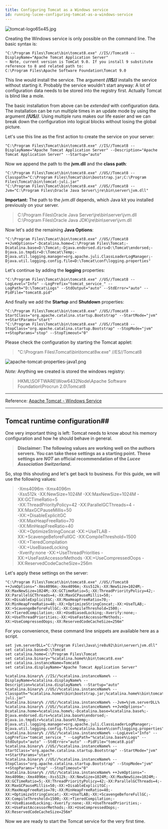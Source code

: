 ```yaml
---
title: Configuring Tomcat as a Windows service
id: running-lucee-configuring-tomcat-as-a-windows-service
---
```


![tomcat-logo65x45.jpg](https://bitbucket.org/repo/rX87Rq/images/3931736055-tomcat-logo65x45.jpg)

Creating the Windows service is only possible on the command line. The basic syntax is:

```
"C:\Program Files\Tomcat\bin\tomcat8.exe" //IS//Tomcat8 --DisplayName="Apache Tomcat Application Server"
~ Note, current version is TomCat 9.0. If you install 9 substitute reference to 8 and related path to: 
C:\Program Files\Apache Software Foundation\Tomcat 9.0
```
This line would install the service. The argument **//IS//** installs the service without starting it. Probably the service wouldn't start anyway: A lot of configuration data needs to be stored into the registry first. Actually Tomcat is blind like a mole.

The basic installation from above can be *extended* with configuration data. The installation can be run multiple times in an update mode by using the argument **//US//**. Using multiple runs makes our life easier and we can break down the configuration into logical blocks without losing the global picture.

Let's use this line as the first action to create the service on your server:

```
"C:\Program Files\Tomcat\bin\tomcat8.exe" //IS//Tomcat8 --DisplayName="Apache Tomcat Application Server" --Description="Apache Tomcat Application Server" --Startup="auto"
```

Now we append the path to the **jvm.dll** and the **class path**:

```
"C:\Program Files\Tomcat\bin\tomcat8.exe" //US//Tomcat8 --Classpath="C:\Program Files\Tomcat\bin\bootstrap.jar;C:\Program Files\Tomcat\bin\tomcat-juli.jar"
"C:\Program Files\Tomcat\bin\tomcat8.exe" //US//Tomcat8 --Jvm="C:\Program Files\Oracle Java Server\jre\bin\server\jvm.dll"
```
**Important:** The path to the *jvm.dll* depends, which Java kit you installed previously on your server.
> C:\Program Files\Oracle Java Server\jre\bin\server\jvm.dll  
> C:\Program Files\Oracle Java JDK\jre\bin\server\jvm.dll

Now let's add the remaining **Java Options**:

```
"C:\Program Files\Tomcat\bin\tomcat8.exe" //US//Tomcat8 ++JvmOptions="-Dcatalina.home=C:\Program Files\Tomcat;-Dcatalina.base=D:\Tomcat;-Djava.endorsed.dirs=D:\Tomcat\endorsed;-Djava.io.tmpdir=D:\Tomcat\Temp;-Djava.util.logging.manager=org.apache.juli.ClassLoaderLogManager;-Djava.util.logging.config.file=D:\Tomcat\conf\logging.properties"
```

Let's continue by adding the **logging** properties:

```
"C:\Program Files\Tomcat\bin\tomcat8.exe" //US//Tomcat8 --LogLevel="Info" --LogPrefix="tomcat_service_" --LogPath="D:\Tomcat\Logs" --StdOutput="auto" --StdError="auto" --PidFile="tomcat8.pid"
```

And finally we add the **Startup** and **Shutdown** properties:
```
"C:\Program Files\Tomcat\bin\tomcat8.exe" //US//Tomcat8 --StartClass="org.apache.catalina.startup.Bootstrap" --StartMode="jvm" ++StartParams="start"  
"C:\Program Files\Tomcat\bin\tomcat8.exe" //US//Tomcat8 --StopClass="org.apache.catalina.startup.Bootstrap" --StopMode="jvm" ++StopParams="stop" --StopTimeout="0"
```

Please check the configuration by starting the Tomcat applet:
> "C:\Program Files\Tomcat\bin\tomcat8w.exe" //ES//Tomcat8

![apache-tomcat-properties-java1.png](https://bitbucket.org/repo/rX87Rq/images/2957749731-apache-tomcat-properties-java1.png)

*Note:* Anything we created is stored the windows registry:
> HKML\SOFTWARE\Wow6432Node\Apache Software Foundation\Procrun 2.0\Tomcat8

- - -
Reference: [Apache Tomcat - Windows Service](http://tomcat.apache.org/tomcat-8.0-doc/windows-service-howto.html)
- - -

## Tomcat runtime configuration##

One very important thing is left: Tomcat needs to know about his memory configuration and how he should behave in general.

>**Disclaimer: The following values are working well on the authors servers. You can take these settings as a starting point.**
>**These settings are *NOT* an official recommendation of the *Lucee Association Switzerland*.**  

So, stop this shouting and let's get back to business. For this guide, we will use the following values:
> -Xms4096m
> -Xmx4096m  
> -Xss512k
> -XX:NewSize=1024M
> -XX:MaxNewSize=1024M
> -XX:GCTimeRatio=5  
> -XX:ThreadPriorityPolicy=42
> -XX:ParallelGCThreads=4
> -XX:MaxGCPauseMillis=50  
> -XX:+DisableExplicitGC  
> -XX:MaxHeapFreeRatio=70  
> -XX:MinHeapFreeRatio=40  
> -XX:+OptimizeStringConcat
> -XX:+UseTLAB
> -XX:+ScavengeBeforeFullGC
> -XX:CompileThreshold=1500  
> -XX:+TieredCompilation  
> -XX:+UseBiasedLocking  
> -Xverify:none
> -XX:+UseThreadPriorities
> -XX:+UseFastAccessorMethods
> -XX:+UseCompressedOops
> -XX:ReservedCodeCacheSize=256m

Let's apply these settings on the server:

```
"C:\Program Files\Tomcat\bin\tomcat8.exe" //US//Tomcat8 ++JvmOptions="-Xms4096m;-Xmx4096m;-Xss512k;-XX:NewSize=1024M;-XX:MaxNewSize=1024M;-XX:GCTimeRatio=5;-XX:ThreadPriorityPolicy=42;-XX:ParallelGCThreads=4;-XX:MaxGCPauseMillis=50;-XX:+DisableExplicitGC;-XX:MaxHeapFreeRatio=70;-XX:MinHeapFreeRatio=40;-XX:+OptimizeStringConcat;-XX:+UseTLAB;-XX:+ScavengeBeforeFullGC;-XX:CompileThreshold=1500;-XX:+TieredCompilation;-XX:+UseBiasedLocking;-Xverify:none;-XX:+UseThreadPriorities;-XX:+UseFastAccessorMethods;-XX:+UseCompressedOops;-XX:ReservedCodeCacheSize=256m"
```
For you convenience, these command line snippets are available here as a script.
```
set jvm.serverDLL="C:\Program Files\Java\jre8u92\bin\server\jvm.dll"
set catalina.base=D:\Tomcat
set catalina.home=C:\Program Files\Tomcat
set catalina.binary="%catalina.home%\bin\tomcat8.exe"
set catalina.instanceName=Tomcat8
set catalina.displayName="Apache Tomcat Application Server"

%catalina.binary% //IS//%catalina.instanceName% --DisplayName=%catalina.displayName% --Description=%catalina.displayName% --Startup="auto"
%catalina.binary% //US//%catalina.instanceName% --Classpath="%catalina.home%\bin\bootstrap.jar;%catalina.home%\bin\tomcat-juli.jar"
%catalina.binary% //US//%catalina.instanceName% --Jvm=%jvm.serverDLL%
%catalina.binary% //US//%catalina.instanceName% ++JvmOptions="-Dcatalina.home=%catalina.home%;-Dcatalina.base=%catalina.base%;-Djava.endorsed.dirs=%catalina.base%\endorsed;-Djava.io.tmpdir=%catalina.base%\Temp;-Djava.util.logging.manager=org.apache.juli.ClassLoaderLogManager;-Djava.util.logging.config.file=%catalina.base%\conf\logging.properties"
%catalina.binary% //US//%catalina.instanceName% --LogLevel="Info" --LogPrefix="tomcat_service_" --LogPath="%catalina.base%\Logs" --StdOutput="auto" --StdError="auto" --PidFile="tomcat8.pid"
%catalina.binary% //US//%catalina.instanceName% --StartClass="org.apache.catalina.startup.Bootstrap" --StartMode="jvm" ++StartParams="start"
%catalina.binary% //US//%catalina.instanceName% --StopClass="org.apache.catalina.startup.Bootstrap" --StopMode="jvm" ++StopParams="stop" --StopTimeout="0" 
%catalina.binary% //US//%catalina.instanceName% ++JvmOptions="-Xms4096m;-Xmx4096m;-Xss512k;-XX:NewSize=1024M;-XX:MaxNewSize=1024M;-XX:GCTimeRatio=5;-XX:ThreadPriorityPolicy=42;-XX:ParallelGCThreads=4;-XX:MaxGCPauseMillis=50;-XX:+DisableExplicitGC;-XX:MaxHeapFreeRatio=70;-XX:MinHeapFreeRatio=40;-XX:+OptimizeStringConcat;-XX:+UseTLAB;-XX:+ScavengeBeforeFullGC;-XX:CompileThreshold=1500;-XX:+TieredCompilation;-XX:+UseBiasedLocking;-Xverify:none;-XX:+UseThreadPriorities;-XX:+UseFastAccessorMethods;-XX:+UseCompressedOops;-XX:ReservedCodeCacheSize=256m"

```
Now we are ready to start the Tomcat service for the very first time.
